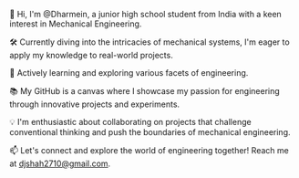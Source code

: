 👋 Hi, I'm @Dharmein, a junior high school student from India with a keen interest in Mechanical Engineering. 

🛠️ Currently diving into the intricacies of mechanical systems, I'm eager to apply my knowledge to real-world projects.

🌱 Actively learning and exploring various facets of engineering.

📚 My GitHub is a canvas where I showcase my passion for engineering through innovative projects and experiments.

💡 I'm enthusiastic about collaborating on projects that challenge conventional thinking and push the boundaries of mechanical engineering.

📫 Let's connect and explore the world of engineering together! Reach me at djshah2710@gmail.com.
